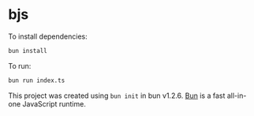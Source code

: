 # bjs

To install dependencies:

```bash
bun install
```

To run:

```bash
bun run index.ts
```

This project was created using `bun init` in bun v1.2.6. [Bun](https://bun.sh) is a fast all-in-one JavaScript runtime.
